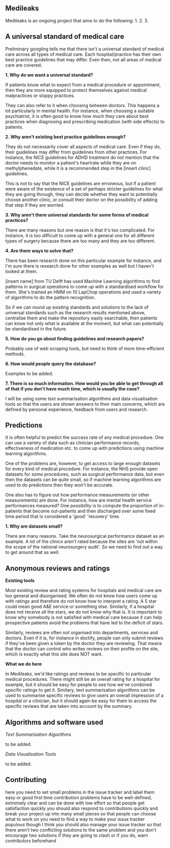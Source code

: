 Medileaks
---------

Medileaks is an ongoing project that aims to do the following: 
1. 
2. 
3. 

A universal standard of medical care 
----------

Preliminary googling tells me that there isn't a universal standard of medical care across all types of medical care. Each hospital/practice has their own best practice guidelines that may differ. Even then, not all areas of medical care are covered. 

**1. Why do we want a universal standard?**

If patients know what to expect from a medical procedure or appointment, then they are more equipped to protect themselves against medical malpractices or sloppy practices. 

They can also refer to it when choosing between doctors. This happens a lot particularly in mental health. For instance, when choosing a suitable psychiatrist, it is often good to know how much they care about best practices when diagnosing and prescribing medication (with side effects) to patients. 

**2. Why aren't existing best practice guidelines enough?**

They do not necessarily cover all aspects of medical care. Even if they do, their guidelines may differ from guidelines from other practices. For instance, the NICE guidelines for ADHD treatment do not mention that the doctor needs to monitor a patient's heartrate while they are on methylphenedate, while it is a recommended step in the [insert clinic] guidelines. 

This is not to say that the NICE guidelines are erroneous, but if a patient were aware of the existence of a set of perhaps stricter guidelines for what they are going through, they can decide whether they want to potentially choose another clinic, or consult their doctor on the possibility of adding that step if they are worried. 

**3. Why aren't there universal standards for some forms of medical practices?**

There are many reasons but one reason is that it's too complicated. For instance, it is too difficult to come up with a general one for all different types of surgery because there are too many and they are too different. 

**4. Are there ways to solve that?**

There has been research done on this particular example for instance, and I'm sure there is research done for other examples as well but I haven't looked at them. 

[insert name] from TU Delft has used Machine Learning algorithms to find patterns in surgical operations to come up with a standardised workflow for them. She's trained an HMM on 10 LapChop operations and used a variety of algorithms to do the pattern recognition. 

So if we can round up existing standards and solutions to the lack of universal standards such as the research results mentioned above, centralise them and make the repository easily searchable, then patients can know not only what is available at the moment, but what can potentially be standardised in the future. 

**5. How do you go about finding guidelines and research papers?**

Probably use of web scraping tools, but need to think of more time-efficient methods.

**6. How would people query the database?**

Examples to be added. 

**7. There is so much information. How would you be able to get through all of that if you don't have much time, which is usually the case?**

I will be using some text summarisation algorithms and data visualisation tools so that the users are shown answers to their main concerns, which are defined by personal experience, feedback from users and research.

Predictions
----------

It is often helpful to predict the success rate of any medical procedure. One can use a variety of data such as clinician performance records, effectiveness of medication etc. to come up with predictions using machine learning algorithms. 

One of the problems are, however, to get access to large enough datasets for every kind of medical procedure. For instance, the NHS provide open datasets for *some* procedures, such as surgical performance data, but even then the datasets can be quite small, so if machine learning algorithms are used to do predictions then they won't be accurate.  

One also has to figure out how performance measurements (or other measurements) are done. For instance, how are mental health service performances measured? One possibility is to compute the proportion of in-patients that become out-patients and then discharged over some fixed time period that is considered a 'good' 'recovery' time. 

**1. Why are datasets small?**

There are many reasons. Take the neurosurgical performance dataset as an example. A lot of the clinics aren't rated because the sites are 'not within the scope of the national neurosurgery audit'. So we need to find out a way to get around that as well. 

Anonymous reviews and ratings 
----------

**Existing tools**

Most existing review and rating systems for hospitals and medical care are too general and disorganised. We often do not know how users come up with ratings and therefore do not know how to interpret a rating. A 5 star could mean good A&E service or something else. Similarly, if a hospital does not receive all the stars, we do not know why that is. It is important to know why somebody is not satisfied with medical care because it can help prospective patients avoid the problems that have led to the deficit of stars. 

Similarly, reviews are often not organised into departments, services and doctors. Even if it is, for instance in doctify, people can only submit reviews if they've been given a token by the doctor they are reviewing. That means that the doctor can control who writes reviews on their profile on the site, which is exactly what this site does NOT want. 

**What we do here**

In Medileaks, we'd like ratings and reviews to be specific to particular medical procedures. There might still be an overall rating for a hospital for example, but it should be easy for people to see how we've combined specific ratings to get it. Similary, text summarisation algorithms can be used to summarise specific reviews to give users an overall impression of a hospital or a clinician, but it should again be easy for them to access the specific reviews that are taken into account by the summary. 

Algorithms and software used
----------

*Text Summarisation Algorithms*

to be added.

*Data Visualisation Tools*

to be added.

Contributing 
----------
here you need to set small problems in the issue tracker and label them easy or good first time contribution 
problems have to be well-defined, extremely clear and can be done with low effort so that people get satisfaction quickly
you should also respond to contributions quickly
and break your project up into many small pieces so that people can choose what to work on
you need to find a way to make your issue tracker populous though
I think you should also manage your issue tracker so that there aren't two conflicting solutions to the same problem and you don't encourage two solutions if they are going to clash 
or if you do, warn contributors beforehand




